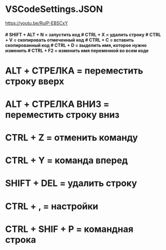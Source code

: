 # VSCodeSettings.JSON
https://youtu.be/RuIP-EBSCxY

<h4> # SHIFT + ALT + N = запустить код
# CTRL + X = удалить строку
# CTRL + V = скопировать отмеченный код
# CTRL + C = вставить скопированный код
# CTRL + D = выделить имя, которое нужно изменить
# CTRL + F2 = изменить имя переменной во всем коде

# ALT + СТРЕЛКА = переместить строку вверх
# ALT + СТРЕЛКА ВНИЗ = переместить строку вниз

# CTRL + Z = отменить команду
# CTRL + Y = команда вперед

# SHIFT + DEL = удалить строку

# CTRL + , = настройки
# CTRL + SHIF + P = командная строка </h4>
